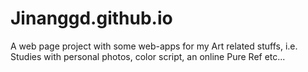 # Jinanggd.github.io
A web page project with some web-apps for my Art related stuffs, i.e. Studies with personal photos, color script, an online Pure Ref etc...
